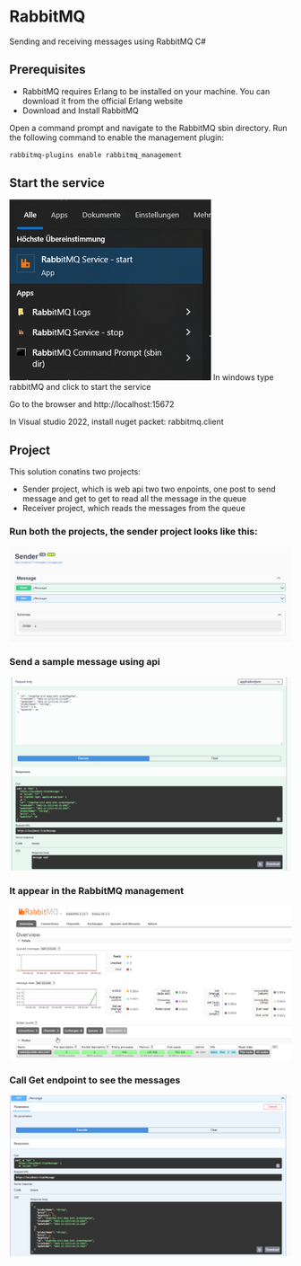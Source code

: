 # RabbitMQ
Sending and receiving messages using RabbitMQ C#

## Prerequisites
 - RabbitMQ requires Erlang to be installed on your machine. You can download it from the official Erlang website
 - Download and Install RabbitMQ
   
Open a command prompt and navigate to the RabbitMQ sbin directory.
Run the following command to enable the management plugin:
```cmd
rabbitmq-plugins enable rabbitmq_management
```
## Start the service
![Image Alt Text](/Images/2023-12-11%2014_40_23-Sender%20-%20Microsoft%20Visual%20Studio.png)
In windows type rabbitMQ and click to start the service

Go to the browser and http://localhost:15672

In Visual studio 2022, install nuget packet: rabbitmq.client

## Project
This solution conatins two projects:
- Sender project, which is web api two two enpoints, one post to send message and get to get to read all the message in the queue
- Receiver project, which reads the messages from the queue

### Run both the projects, the sender project looks like this:
![Image Alt Text](/Images/2023-12-11%2014_42_16-Swagger%20UI.png)

### Send a sample message using api
![Image Alt Text](/Images/2023-12-11%2014_42_49-.png)

### It appear in the RabbitMQ management
![Image Alt Text](/Images/2023-12-11%2014_43_20-RabbitMQ%20Management.png)

### Call Get endpoint to see the messages
![Image Alt Text](/Images/2023-12-11%2014_43_36-Swagger%20UI.png)

